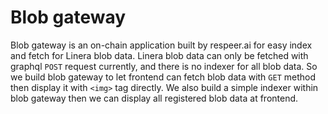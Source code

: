 # Blob gateway

Blob gateway is an on-chain application built by respeer.ai for easy index and fetch for Linera blob data. Linera blob data can only be fetched with graphql `POST` request currently, and there is no indexer for all blob data. So we build blob gateway to let frontend can fetch blob data with `GET` method then display it with `<img>` tag directly. We also build a simple indexer within blob gateway then we can display all registered blob data at frontend.